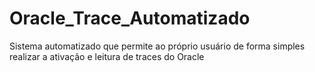 # Oracle_Trace_Automatizado
Sistema automatizado que permite ao próprio usuário de forma simples realizar a ativação e leitura de traces do Oracle
